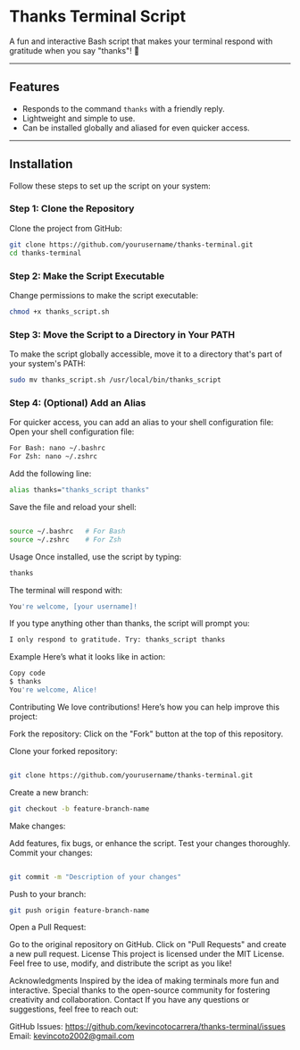 # Thanks Terminal Script

A fun and interactive Bash script that makes your terminal respond with gratitude when you say "thanks"! 🚀

---

## Features
- Responds to the command `thanks` with a friendly reply.
- Lightweight and simple to use.
- Can be installed globally and aliased for even quicker access.

---

## Installation

Follow these steps to set up the script on your system:

### Step 1: Clone the Repository
Clone the project from GitHub:
```bash
git clone https://github.com/yourusername/thanks-terminal.git
cd thanks-terminal
```
### Step 2: Make the Script Executable
Change permissions to make the script executable:

```bash
chmod +x thanks_script.sh
```
### Step 3: Move the Script to a Directory in Your PATH
To make the script globally accessible, move it to a directory that's part of your system's PATH:

```bash
sudo mv thanks_script.sh /usr/local/bin/thanks_script
```
### Step 4: (Optional) Add an Alias
For quicker access, you can add an alias to your shell configuration file:
Open your shell configuration file:
```bash
For Bash: nano ~/.bashrc
For Zsh: nano ~/.zshrc
```
Add the following line:
```bash
alias thanks="thanks_script thanks"
```
Save the file and reload your shell:
```bash

source ~/.bashrc   # For Bash
source ~/.zshrc    # For Zsh
```
Usage
Once installed, use the script by typing:

```bash
thanks
```
The terminal will respond with:

```bash
You're welcome, [your username]!
```
If you type anything other than thanks, the script will prompt you:

```bash
I only respond to gratitude. Try: thanks_script thanks
```
Example
Here’s what it looks like in action:

```bash
Copy code
$ thanks
You're welcome, Alice!
```
Contributing
We love contributions! Here’s how you can help improve this project:

Fork the repository: Click on the "Fork" button at the top of this repository.

Clone your forked repository:

```bash

git clone https://github.com/yourusername/thanks-terminal.git
```
Create a new branch:

```bash
git checkout -b feature-branch-name
```
Make changes:

Add features, fix bugs, or enhance the script.
Test your changes thoroughly.
Commit your changes:

```bash

git commit -m "Description of your changes"
```
Push to your branch:

```bash
git push origin feature-branch-name
```
Open a Pull Request:

Go to the original repository on GitHub.
Click on "Pull Requests" and create a new pull request.
License
This project is licensed under the MIT License. Feel free to use, modify, and distribute the script as you like!

Acknowledgments
Inspired by the idea of making terminals more fun and interactive.
Special thanks to the open-source community for fostering creativity and collaboration.
Contact
If you have any questions or suggestions, feel free to reach out:

GitHub Issues: https://github.com/kevincotocarrera/thanks-terminal/issues
Email: kevincoto2002@gmail.com
